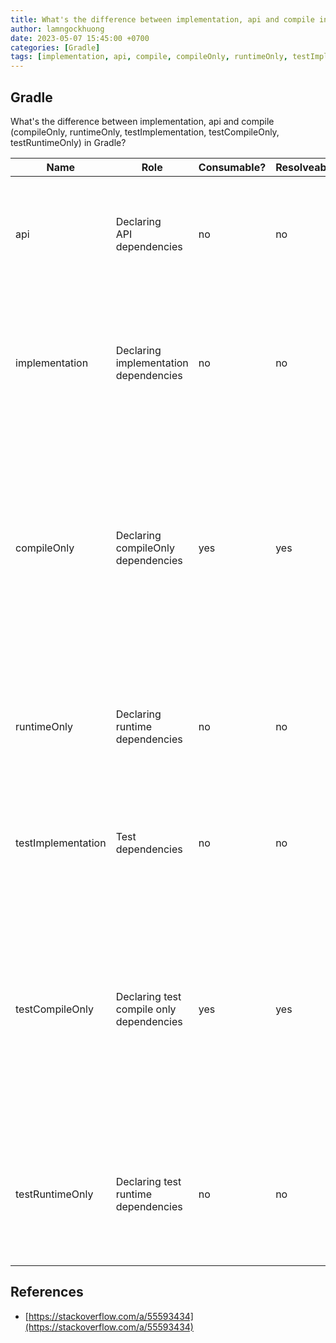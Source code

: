 ```yaml
---
title: What's the difference between implementation, api and compile in Gradle?
author: lamngockhuong
date: 2023-05-07 15:45:00 +0700
categories: [Gradle]
tags: [implementation, api, compile, compileOnly, runtimeOnly, testImplementation, testCompileOnly, testRuntimeOnly]
---
```


## Gradle

What's the difference between implementation, api and compile (compileOnly, runtimeOnly, testImplementation, testCompileOnly, testRuntimeOnly) in Gradle?

| Name               | Role                                     | Consumable? | Resolveable? | Description                             |
|--------------------|------------------------------------------|-------------|--------------|-----------------------------------------|
| api                |Declaring<br/>API<br/>dependencies                |      no     |      no      | This is where you should declare<br/>dependencies which are transitively<br/>exported to consumers, for compile.|
| implementation     |Declaring<br/>implementation<br/>dependencies     |      no     |      no      | This is where you should<br/>declare dependencies which are<br/>purely internal and not<br/>meant to be exposed to consumers.|
| compileOnly        |Declaring<br/>compileOnly<br/>dependencies        |      yes    |      yes     | This is where you should<br/>declare dependencies<br/>which are only required<br/>at compile time, but should<br/>not leak into the runtime.<br/>This typically includes dependencies<br/>which are shaded when found at runtime.|
| runtimeOnly        | Declaring<br/>runtime<br/>dependencies           |      no     |      no      | This is where you should<br/>declare dependencies which<br/>are only required at runtime,<br/>and not at compile time.|
| testImplementation | Test<br/>dependencies                        |      no     |      no      | This is where you<br/>should declare dependencies<br/>which are used to compile tests.|
| testCompileOnly    | Declaring test<br/>compile only<br/>dependencies |      yes    |      yes     | This is where you should<br/>declare dependencies<br/>which are only required<br/>at test compile time,<br/>but should not leak into the runtime.<br/>This typically includes dependencies<br/>which are shaded when found at runtime.|
| testRuntimeOnly    | Declaring test<br/>runtime dependencies      |      no     |      no      | This is where you should<br/>declare dependencies which<br/>are only required at test<br/>runtime, and not at test compile time.|

## References

+ [https://stackoverflow.com/a/55593434](https://stackoverflow.com/a/55593434)
